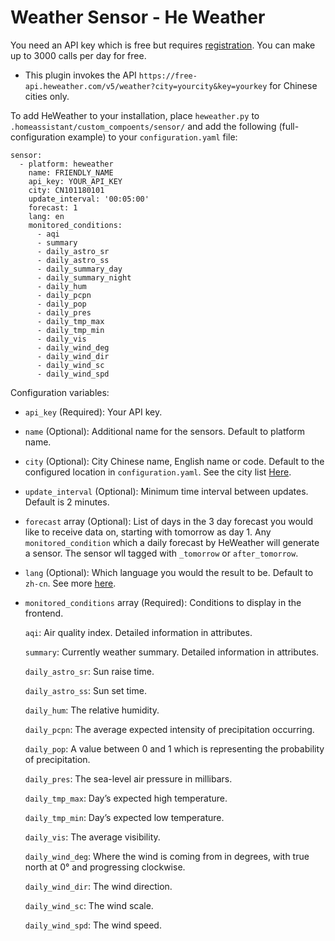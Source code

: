 # Weather Sensor - He Weather

You need an API key which is free but requires [registration](https://www.heweather.com). You can make up to 3000 calls per day for free.

* This plugin invokes the API `https://free-api.heweather.com/v5/weather?city=yourcity&key=yourkey` for Chinese cities only.

To add HeWeather to your installation, place `heweather.py` to `.homeassistant/custom_compoents/sensor/` and add the following (full-configuration example) to your `configuration.yaml` file:

```
sensor:
  - platform: heweather
    name: FRIENDLY_NAME
    api_key: YOUR_API_KEY
    city: CN101180101
    update_interval: '00:05:00'
    forecast: 1
    lang: en
    monitored_conditions:
      - aqi
      - summary
      - daily_astro_sr
      - daily_astro_ss
      - daily_summary_day
      - daily_summary_night
      - daily_hum
      - daily_pcpn
      - daily_pop
      - daily_pres
      - daily_tmp_max
      - daily_tmp_min
      - daily_vis
      - daily_wind_deg
      - daily_wind_dir
      - daily_wind_sc
      - daily_wind_spd

```
Configuration variables:

* `api_key` (Required): Your API key.

* `name` (Optional): Additional name for the sensors. Default to platform name.

* `city` (Optional): City Chinese name, English name or code. Default to the configured location in `configuration.yaml`. See the city list [Here](https://cdn.heweather.com/china-city-list.txt).

* `update_interval` (Optional): Minimum time interval between updates. Default is 2 minutes.

* `forecast` array (Optional): List of days in the 3 day forecast you would like to receive data on, starting with tomorrow as day 1. Any `monitored_condition` which a daily forecast by HeWeather will generate a sensor. The sensor wll tagged with `_tomorrow` or `after_tomorrow`.

* `lang` (Optional): Which language you would the result to be. Default to `zh-cn`. See more [here](https://www.heweather.com/documents/i18n).

* `monitored_conditions` array (Required): Conditions to display in the frontend.

    `aqi`: Air quality index. Detailed information in attributes.

    `summary`: Currently weather summary. Detailed information in attributes.

    `daily_astro_sr`: Sun raise time.

    `daily_astro_ss`: Sun set time.

    `daily_hum`: The relative humidity.

    `daily_pcpn`: The average expected intensity of precipitation occurring.

    `daily_pop`: A value between 0 and 1 which is representing the probability of precipitation.

    `daily_pres`: The sea-level air pressure in millibars.

    `daily_tmp_max`: Day’s expected high temperature.

    `daily_tmp_min`: Day’s expected low temperature.

    `daily_vis`: The average visibility.

    `daily_wind_deg`: Where the wind is coming from in degrees, with true north at 0° and progressing clockwise.

    `daily_wind_dir`: The wind direction.

    `daily_wind_sc`: The wind scale.

    `daily_wind_spd`: The wind speed.
